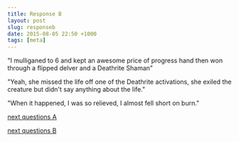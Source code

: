 ```yaml
---
title: Response B
layout: post
slug: responseb                       
date: 2015-08-05 22:50 +1000
tags: [meta]
---
```


"I mulliganed to 6 and kept an awesome price of progress hand then won through a flipped delver and a Deathrite Shaman"

"Yeah, she missed the life off one of the Deathrite activations, she exiled the creature but didn't say anything about the life."

"When it happened, I was so relieved, I almost fell short on burn."

[next questions A][1]

[next questions B][2]


[1]: /responseW.html
[2]: /respenseQ.html
